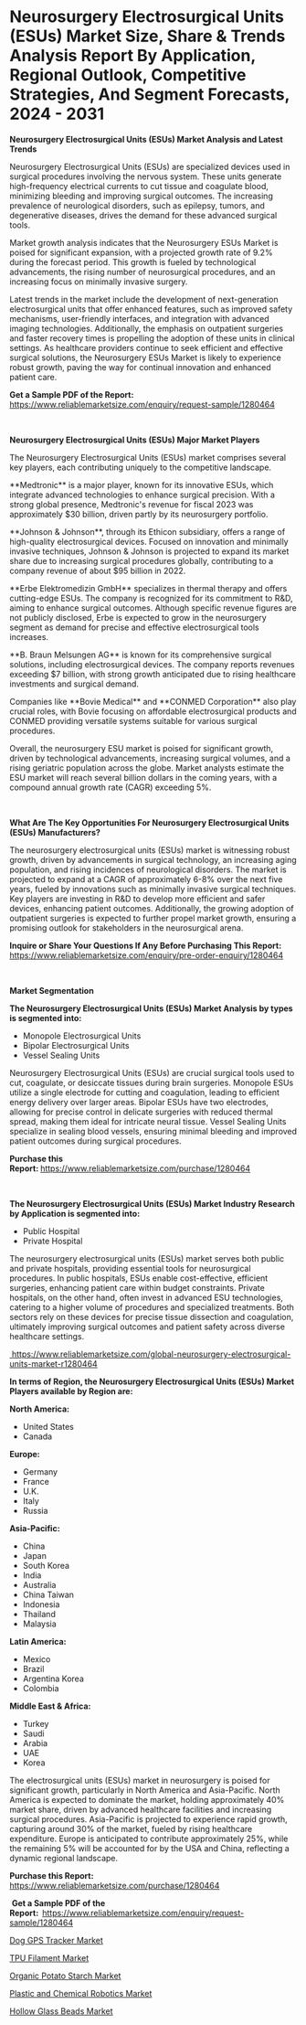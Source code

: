 <p><h1>Neurosurgery Electrosurgical Units (ESUs) Market Size, Share & Trends Analysis Report By Application, Regional Outlook, Competitive Strategies, And Segment Forecasts, 2024 - 2031</h1></p><p><strong>Neurosurgery Electrosurgical Units (ESUs) Market Analysis and Latest Trends</strong></p>
<p><p>Neurosurgery Electrosurgical Units (ESUs) are specialized devices used in surgical procedures involving the nervous system. These units generate high-frequency electrical currents to cut tissue and coagulate blood, minimizing bleeding and improving surgical outcomes. The increasing prevalence of neurological disorders, such as epilepsy, tumors, and degenerative diseases, drives the demand for these advanced surgical tools. </p><p>Market growth analysis indicates that the Neurosurgery ESUs Market is poised for significant expansion, with a projected growth rate of 9.2% during the forecast period. This growth is fueled by technological advancements, the rising number of neurosurgical procedures, and an increasing focus on minimally invasive surgery. </p><p>Latest trends in the market include the development of next-generation electrosurgical units that offer enhanced features, such as improved safety mechanisms, user-friendly interfaces, and integration with advanced imaging technologies. Additionally, the emphasis on outpatient surgeries and faster recovery times is propelling the adoption of these units in clinical settings. As healthcare providers continue to seek efficient and effective surgical solutions, the Neurosurgery ESUs Market is likely to experience robust growth, paving the way for continual innovation and enhanced patient care.</p></p>
<p><strong>Get a Sample PDF of the Report:&nbsp;</strong> <a href="https://www.reliablemarketsize.com/enquiry/request-sample/1280464?utm_campaign=1766&utm_medium=2&utm_source=Github&utm_content=ia&utm_term=10122024&utm_id=neurosurgery-electrosurgical-units-esus">https://www.reliablemarketsize.com/enquiry/request-sample/1280464</a></p>
<p>&nbsp;</p>
<p><strong>Neurosurgery Electrosurgical Units (ESUs) Major Market Players</strong></p>
<p><p>The Neurosurgery Electrosurgical Units (ESUs) market comprises several key players, each contributing uniquely to the competitive landscape. </p><p>**Medtronic** is a major player, known for its innovative ESUs, which integrate advanced technologies to enhance surgical precision. With a strong global presence, Medtronic's revenue for fiscal 2023 was approximately $30 billion, driven partly by its neurosurgery portfolio.</p><p>**Johnson & Johnson**, through its Ethicon subsidiary, offers a range of high-quality electrosurgical devices. Focused on innovation and minimally invasive techniques, Johnson & Johnson is projected to expand its market share due to increasing surgical procedures globally, contributing to a company revenue of about $95 billion in 2022.</p><p>**Erbe Elektromedizin GmbH** specializes in thermal therapy and offers cutting-edge ESUs. The company is recognized for its commitment to R&D, aiming to enhance surgical outcomes. Although specific revenue figures are not publicly disclosed, Erbe is expected to grow in the neurosurgery segment as demand for precise and effective electrosurgical tools increases.</p><p>**B. Braun Melsungen AG** is known for its comprehensive surgical solutions, including electrosurgical devices. The company reports revenues exceeding $7 billion, with strong growth anticipated due to rising healthcare investments and surgical demand.</p><p>Companies like **Bovie Medical** and **CONMED Corporation** also play crucial roles, with Bovie focusing on affordable electrosurgical products and CONMED providing versatile systems suitable for various surgical procedures. </p><p>Overall, the neurosurgery ESU market is poised for significant growth, driven by technological advancements, increasing surgical volumes, and a rising geriatric population across the globe. Market analysts estimate the ESU market will reach several billion dollars in the coming years, with a compound annual growth rate (CAGR) exceeding 5%.</p></p>
<p>&nbsp;</p>
<p><strong>What Are The Key Opportunities For Neurosurgery Electrosurgical Units (ESUs) Manufacturers?</strong></p>
<p><p>The neurosurgery electrosurgical units (ESUs) market is witnessing robust growth, driven by advancements in surgical technology, an increasing aging population, and rising incidences of neurological disorders. The market is projected to expand at a CAGR of approximately 6-8% over the next five years, fueled by innovations such as minimally invasive surgical techniques. Key players are investing in R&D to develop more efficient and safer devices, enhancing patient outcomes. Additionally, the growing adoption of outpatient surgeries is expected to further propel market growth, ensuring a promising outlook for stakeholders in the neurosurgical arena.</p></p>
<p><strong>Inquire or Share Your Questions If Any Before Purchasing This Report:</strong> <a href="https://www.reliablemarketsize.com/enquiry/pre-order-enquiry/1280464?utm_campaign=1766&utm_medium=2&utm_source=Github&utm_content=ia&utm_term=10122024&utm_id=neurosurgery-electrosurgical-units-esus">https://www.reliablemarketsize.com/enquiry/pre-order-enquiry/1280464</a></p>
<p>&nbsp;</p>
<p><strong>Market Segmentation</strong></p>
<p><strong>The Neurosurgery Electrosurgical Units (ESUs) Market Analysis by types is segmented into:</strong></p>
<p><ul><li>Monopole Electrosurgical Units</li><li>Bipolar Electrosurgical Units</li><li>Vessel Sealing Units</li></ul></p>
<p><p>Neurosurgery Electrosurgical Units (ESUs) are crucial surgical tools used to cut, coagulate, or desiccate tissues during brain surgeries. Monopole ESUs utilize a single electrode for cutting and coagulation, leading to efficient energy delivery over larger areas. Bipolar ESUs have two electrodes, allowing for precise control in delicate surgeries with reduced thermal spread, making them ideal for intricate neural tissue. Vessel Sealing Units specialize in sealing blood vessels, ensuring minimal bleeding and improved patient outcomes during surgical procedures.</p></p>
<p><strong>Purchase this Report:&nbsp;</strong><a href="https://www.reliablemarketsize.com/purchase/1280464?utm_campaign=1766&utm_medium=2&utm_source=Github&utm_content=ia&utm_term=10122024&utm_id=neurosurgery-electrosurgical-units-esus">https://www.reliablemarketsize.com/purchase/1280464</a></p>
<p>&nbsp;</p>
<p><strong>The Neurosurgery Electrosurgical Units (ESUs) Market Industry Research by Application is segmented into:</strong></p>
<p><ul><li>Public Hospital</li><li>Private Hospital</li></ul></p>
<p><p>The neurosurgery electrosurgical units (ESUs) market serves both public and private hospitals, providing essential tools for neurosurgical procedures. In public hospitals, ESUs enable cost-effective, efficient surgeries, enhancing patient care within budget constraints. Private hospitals, on the other hand, often invest in advanced ESU technologies, catering to a higher volume of procedures and specialized treatments. Both sectors rely on these devices for precise tissue dissection and coagulation, ultimately improving surgical outcomes and patient safety across diverse healthcare settings.</p></p>
<p><a href="https://www.reliablemarketsize.com/global-neurosurgery-electrosurgical-units-market-r1280464?utm_campaign=1766&utm_medium=2&utm_source=Github&utm_content=ia&utm_term=10122024&utm_id=neurosurgery-electrosurgical-units-esus">&nbsp;https://www.reliablemarketsize.com/global-neurosurgery-electrosurgical-units-market-r1280464</a></p>
<p><strong>In terms of Region, the Neurosurgery Electrosurgical Units (ESUs) Market Players available by Region are:</strong></p>
<p>
    <p> <strong> North America: </strong>
        <ul>
            <li>United States</li>
            <li>Canada</li>
        </ul>
        </p> 
    <p> <strong> Europe: </strong>
        <ul>
            <li>Germany</li>
            <li>France</li>
            <li>U.K.</li>
            <li>Italy</li>
            <li>Russia</li>
        </ul>
        </p> 
    <p> <strong> Asia-Pacific: </strong>
        <ul>
            <li>China</li>
            <li>Japan</li>
            <li>South Korea</li>
            <li>India</li>
            <li>Australia</li>
            <li>China Taiwan</li>
            <li>Indonesia</li>
            <li>Thailand</li>
            <li>Malaysia</li>
        </ul>
        </p> 
    <p> <strong> Latin America: </strong>
        <ul>
            <li>Mexico</li>
            <li>Brazil</li>
            <li>Argentina Korea</li>
            <li>Colombia</li>
        </ul>
        </p> 
    <p> <strong> Middle East & Africa: </strong>
        <ul>
            <li>Turkey</li>
            <li>Saudi</li>
            <li>Arabia</li>
            <li>UAE</li>
            <li>Korea</li>
        </ul>
    </p>
    </p>
<p><p>The electrosurgical units (ESUs) market in neurosurgery is poised for significant growth, particularly in North America and Asia-Pacific. North America is expected to dominate the market, holding approximately 40% market share, driven by advanced healthcare facilities and increasing surgical procedures. Asia-Pacific is projected to experience rapid growth, capturing around 30% of the market, fueled by rising healthcare expenditure. Europe is anticipated to contribute approximately 25%, while the remaining 5% will be accounted for by the USA and China, reflecting a dynamic regional landscape.</p></p>
<p><strong>Purchase this Report: </strong><a href="https://www.reliablemarketsize.com/purchase/1280464?utm_campaign=1766&utm_medium=2&utm_source=Github&utm_content=ia&utm_term=10122024&utm_id=neurosurgery-electrosurgical-units-esus">https://www.reliablemarketsize.com/purchase/1280464</a></p>
<p>&nbsp;<strong>Get a Sample PDF of the Report:&nbsp;&nbsp;</strong><a href="https://www.reliablemarketsize.com/enquiry/request-sample/1280464?utm_campaign=1766&utm_medium=2&utm_source=Github&utm_content=ia&utm_term=10122024&utm_id=neurosurgery-electrosurgical-units-esus">https://www.reliablemarketsize.com/enquiry/request-sample/1280464</a></p>
<p><strong></strong></p>
<p><p><a href="https://www.linkedin.com/pulse/in-depth-analysis-size-researchive-6stxe?utm_campaign=1766&utm_medium=2&utm_source=Github&utm_content=ia&utm_term=10122024&utm_id=neurosurgery-electrosurgical-units-esus">Dog GPS Tracker Market</a></p><p><a href="https://www.linkedin.com/pulse/global-perspective-tpu-filament-market-aforecastcagr-122from-2024-pycdc?utm_campaign=1766&utm_medium=2&utm_source=Github&utm_content=ia&utm_term=10122024&utm_id=neurosurgery-electrosurgical-units-esus">TPU Filament Market</a></p><p><a href="https://www.linkedin.com/pulse/organic-potato-starch-market-size-2024-2031-technology-deployment-4rrtc?utm_campaign=1766&utm_medium=2&utm_source=Github&utm_content=ia&utm_term=10122024&utm_id=neurosurgery-electrosurgical-units-esus">Organic Potato Starch Market</a></p><p><a href="https://github.com/XavierTyler76/Market-Research-Report-List-1/blob/main/plastic-and-chemical-robotics-market.md?utm_campaign=1766&utm_medium=2&utm_source=Github&utm_content=ia&utm_term=10122024&utm_id=neurosurgery-electrosurgical-units-esus">Plastic and Chemical Robotics Market</a></p><p><a href="https://www.linkedin.com/pulse/insightful-hollow-glass-beads-market-size-expected-cagr-76-during-axdfc?utm_campaign=1766&utm_medium=2&utm_source=Github&utm_content=ia&utm_term=10122024&utm_id=neurosurgery-electrosurgical-units-esus">Hollow Glass Beads Market</a></p></p>